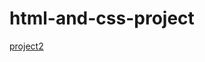 # html-and-css-project
[project2](https://miro.com/app/board/uXjVPJLijKs=/?share_link_id=458006478812)

